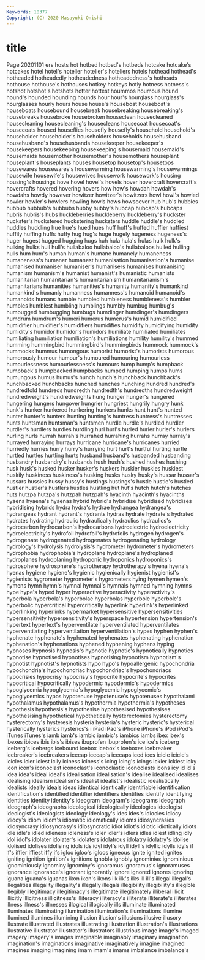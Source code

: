 ```yaml
---
Keywords: 18377
Copyright: (C) 2020 Masayuki Onishi
---
```


# title
Page 20201101
ers hosts hot hotbed
hotbed's hotbeds hotcake hotcake's hotcakes hotel hotel's hotelier hotelier's hoteliers
hotels hothead hothead's hotheaded hotheadedly hotheadedness hotheadedness's hotheads hothouse hothouse's
hothouses hotkey hotkeys hotly hotness hotness's hotshot hotshot's hotshots hotter
hottest hoummos houmous hound hound's hounded hounding hounds hour hour's
hourglass hourglass's hourglasses hourly hours house house's houseboat houseboat's houseboats
housebound housebreak housebreaking housebreaking's housebreaks housebroke housebroken houseclean housecleaned housecleaning
housecleaning's housecleans housecoat housecoat's housecoats housed houseflies housefly housefly's household
household's householder householder's householders households househusband househusband's househusbands housekeeper housekeeper's
housekeepers housekeeping housekeeping's housemaid housemaid's housemaids housemother housemother's housemothers houseplant
houseplant's houseplants houses housetop housetop's housetops housewares housewares's housewarming housewarming's
housewarmings housewife housewife's housewives housework housework's housing housing's housings hove
hovel hovel's hovels hover hovercraft hovercraft's hovercrafts hovered hovering hovers
how how's howdah howdah's howdahs howdy however howitzer howitzer's howitzers
howl howl's howled howler howler's howlers howling howls hows howsoever
hub hub's hubbies hubbub hubbub's hubbubs hubby hubby's hubcap hubcap's
hubcaps hubris hubris's hubs huckleberries huckleberry huckleberry's huckster huckster's huckstered
huckstering hucksters huddle huddle's huddled huddles huddling hue hue's hued
hues huff huff's huffed huffier huffiest huffily huffing huffs huffy
hug hug's huge hugely hugeness hugeness's huger hugest hugged hugging
hugs huh hula hula's hulas hulk hulk's hulking hulks hull
hull's hullabaloo hullabaloo's hullabaloos hulled hulling hulls hum hum's human
human's humane humanely humaneness humaneness's humaner humanest humanisation humanisation's humanise
humanised humaniser humaniser's humanisers humanises humanising humanism humanism's humanist humanist's
humanistic humanists humanitarian humanitarian's humanitarianism humanitarianism's humanitarians humanities humanities's humanity
humanity's humankind humankind's humanly humanness humanness's humanoid humanoid's humanoids humans
humble humbled humbleness humbleness's humbler humbles humblest humbling humblings humbly
humbug humbug's humbugged humbugging humbugs humdinger humdinger's humdingers humdrum humdrum's
humeri humerus humerus's humid humidified humidifier humidifier's humidifiers humidifies humidify
humidifying humidity humidity's humidor humidor's humidors humiliate humiliated humiliates humiliating
humiliation humiliation's humiliations humility humility's hummed humming hummingbird hummingbird's hummingbirds
hummock hummock's hummocks hummus humongous humorist humorist's humorists humorous humorously
humour humour's humoured humouring humourless humourlessness humourlessness's humours hump hump's
humpback humpback's humpbacked humpbacks humped humping humps hums humungous humus
humus's hunch hunch's hunchback hunchback's hunchbacked hunchbacks hunched hunches hunching
hundred hundred's hundredfold hundreds hundredth hundredth's hundredths hundredweight hundredweight's hundredweights
hung hunger hunger's hungered hungering hungers hungover hungrier hungriest hungrily
hungry hunk hunk's hunker hunkered hunkering hunkers hunks hunt hunt's
hunted hunter hunter's hunters hunting hunting's huntress huntress's huntresses hunts
huntsman huntsman's huntsmen hurdle hurdle's hurdled hurdler hurdler's hurdlers hurdles
hurdling hurl hurl's hurled hurler hurler's hurlers hurling hurls hurrah
hurrah's hurrahed hurrahing hurrahs hurray hurray's hurrayed hurraying hurrays hurricane
hurricane's hurricanes hurried hurriedly hurries hurry hurry's hurrying hurt hurt's
hurtful hurting hurtle hurtled hurtles hurtling hurts husband husband's husbanded
husbanding husbandry husbandry's husbands hush hush's hushed hushes hushing husk
husk's husked husker husker's huskers huskier huskies huskiest huskily huskiness
huskiness's husking husks husky husky's hussar hussar's hussars hussies hussy
hussy's hustings hustings's hustle hustle's hustled hustler hustler's hustlers hustles
hustling hut hut's hutch hutch's hutches huts hutzpa hutzpa's hutzpah
hutzpah's hyacinth hyacinth's hyacinths hyaena hyaena's hyaenas hybrid hybrid's hybridise
hybridised hybridises hybridising hybrids hydra hydra's hydrae hydrangea hydrangea's hydrangeas
hydrant hydrant's hydrants hydras hydrate hydrate's hydrated hydrates hydrating hydraulic
hydraulically hydraulics hydraulics's hydrocarbon hydrocarbon's hydrocarbons hydroelectric hydroelectricity hydroelectricity's hydrofoil
hydrofoil's hydrofoils hydrogen hydrogen's hydrogenate hydrogenated hydrogenates hydrogenating hydrology hydrology's
hydrolysis hydrolysis's hydrometer hydrometer's hydrometers hydrophobia hydrophobia's hydroplane hydroplane's hydroplaned
hydroplanes hydroplaning hydroponic hydroponics hydroponics's hydrosphere hydrosphere's hydrotherapy hydrotherapy's hyena
hyena's hyenas hygiene hygiene's hygienic hygienically hygienist hygienist's hygienists hygrometer
hygrometer's hygrometers hying hymen hymen's hymens hymn hymn's hymnal hymnal's
hymnals hymned hymning hymns hype hype's hyped hyper hyperactive hyperactivity
hyperactivity's hyperbola hyperbola's hyperbolae hyperbolas hyperbole hyperbole's hyperbolic hypercritical hypercritically
hyperlink hyperlink's hyperlinked hyperlinking hyperlinks hypermarket hypersensitive hypersensitivities hypersensitivity hypersensitivity's
hyperspace hypertension hypertension's hypertext hypertext's hyperventilate hyperventilated hyperventilates hyperventilating hyperventilation
hyperventilation's hypes hyphen hyphen's hyphenate hyphenate's hyphenated hyphenates hyphenating hyphenation
hyphenation's hyphenations hyphened hyphening hyphens hyping hypnoses hypnosis hypnosis's hypnotic
hypnotic's hypnotically hypnotics hypnotise hypnotised hypnotises hypnotising hypnotism hypnotism's hypnotist
hypnotist's hypnotists hypo hypo's hypoallergenic hypochondria hypochondria's hypochondriac hypochondriac's hypochondriacs
hypocrisies hypocrisy hypocrisy's hypocrite hypocrite's hypocrites hypocritical hypocritically hypodermic hypodermic's
hypodermics hypoglycemia hypoglycemia's hypoglycemic hypoglycemic's hypoglycemics hypos hypotenuse hypotenuse's hypotenuses
hypothalami hypothalamus hypothalamus's hypothermia hypothermia's hypotheses hypothesis hypothesis's hypothesise hypothesised
hypothesises hypothesising hypothetical hypothetically hysterectomies hysterectomy hysterectomy's hysteresis hysteria hysteria's
hysteric hysteric's hysterical hysterically hysterics hysterics's i iPad iPad's iPhone
iPhone's iPod iPod's iTunes iTunes's iamb iamb's iambic iambic's iambics
iambs ibex ibex's ibexes ibices ibis ibis's ibises ibuprofen ibuprofen's
ice ice's iceberg iceberg's icebergs icebound icebox icebox's iceboxes icebreaker
icebreaker's icebreakers icecap icecap's icecaps iced ices icicle icicle's icicles
icier iciest icily iciness iciness's icing icing's icings ickier ickiest
icky icon icon's iconoclast iconoclast's iconoclastic iconoclasts icons icy id
id's idea idea's ideal ideal's idealisation idealisation's idealise idealised idealises
idealising idealism idealism's idealist idealist's idealistic idealistically idealists ideally ideals
ideas identical identically identifiable identification identification's identified identifier identifiers identifies
identify identifying identities identity identity's ideogram ideogram's ideograms ideograph ideograph's
ideographs ideological ideologically ideologies ideologist ideologist's ideologists ideology ideology's ides
ides's idiocies idiocy idiocy's idiom idiom's idiomatic idiomatically idioms idiosyncrasies
idiosyncrasy idiosyncrasy's idiosyncratic idiot idiot's idiotic idiotically idiots idle idle's
idled idleness idleness's idler idler's idlers idles idlest idling idly
idol idol's idolater idolater's idolaters idolatrous idolatry idolatry's idolise idolised
idolises idolising idols ids idyl idyl's idyll idyll's idyllic idylls
idyls if if's iffier iffiest iffy ifs igloo igloo's igloos
igneous ignite ignited ignites igniting ignition ignition's ignitions ignoble ignobly
ignominies ignominious ignominiously ignominy ignominy's ignoramus ignoramus's ignoramuses ignorance ignorance's
ignorant ignorantly ignore ignored ignores ignoring iguana iguana's iguanas ikon
ikon's ikons ilk ilk's ilks ill ill's illegal illegal's illegalities
illegality illegality's illegally illegals illegibility illegibility's illegible illegibly illegitimacy illegitimacy's
illegitimate illegitimately illiberal illicit illicitly illicitness illicitness's illiteracy illiteracy's illiterate
illiterate's illiterates illness illness's illnesses illogical illogically ills illuminate illuminated
illuminates illuminating illumination illumination's illuminations illumine illumined illumines illumining illusion
illusion's illusions illusive illusory illustrate illustrated illustrates illustrating illustration illustration's
illustrations illustrative illustrator illustrator's illustrators illustrious image image's imaged imagery
imagery's images imaginable imaginably imaginary imagination imagination's imaginations imaginative imaginatively
imagine imagined imagines imaging imagining imam imam's imams imbalance imbalance's
